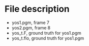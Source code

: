 # File description

 - yos1.pgm, frame 7
 - yos2.pgm, frame 8
 - yos_t.F, ground truth for yos1.pgm
 - yos_t.flo, ground truth for yos1.pgm

